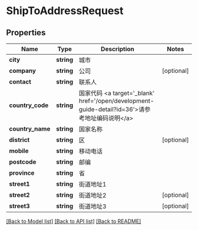 # ShipToAddressRequest

## Properties
Name | Type | Description | Notes
------------ | ------------- | ------------- | -------------
**city** | **string** | 城市 | 
**company** | **string** | 公司 | [optional] 
**contact** | **string** | 联系人 | 
**country_code** | **string** | 国家代码 &lt;a target&#x3D;&#39;_blank&#39; href&#x3D;&#39;/open/development-guide-detail?id&#x3D;36&#39;&gt;请参考地址编码说明&lt;/a&gt; | 
**country_name** | **string** | 国家名称 | 
**district** | **string** | 区 | [optional] 
**mobile** | **string** | 移动电话 | 
**postcode** | **string** | 邮编 | 
**province** | **string** | 省 | 
**street1** | **string** | 街道地址1 | 
**street2** | **string** | 街道地址2 | [optional] 
**street3** | **string** | 街道地址3 | [optional] 

[[Back to Model list]](../README.md#documentation-for-models) [[Back to API list]](../README.md#documentation-for-api-endpoints) [[Back to README]](../README.md)



